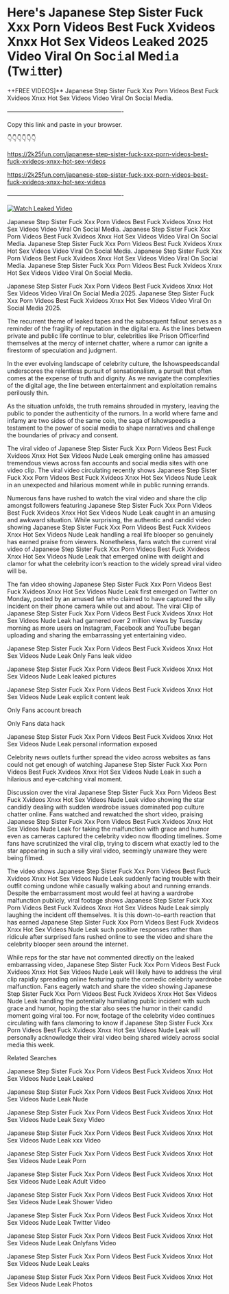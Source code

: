 # Here's Japanese Step Sister Fuck Xxx Porn Videos Best Fuck Xvideos Xnxx Hot Sex Videos Leaked 2025 Video Viral On Soc𝚒al Med𝚒a (Tw𝚒tter)

++FREE VIDEOS]** Japanese Step Sister Fuck Xxx Porn Videos Best Fuck Xvideos Xnxx Hot Sex Videos Video Viral On Social Media.

———————————————————-

Copy this link and paste in your browser.

👇👇👇👇👇👇

https://2k25fun.com/japanese-step-sister-fuck-xxx-porn-videos-best-fuck-xvideos-xnxx-hot-sex-videos

https://2k25fun.com/japanese-step-sister-fuck-xxx-porn-videos-best-fuck-xvideos-xnxx-hot-sex-videos

———————————————————-

[![Watch Leaked Video](https://miro.medium.com/v2/resize:fit:828/format:webp/1*cilzJN44JGOrTw9NJCrNHA.gif "Watch Leaked Video")](https://2k25fun.com/japanese-step-sister-fuck-xxx-porn-videos-best-fuck-xvideos-xnxx-hot-sex-videos)

Japanese Step Sister Fuck Xxx Porn Videos Best Fuck Xvideos Xnxx Hot Sex Videos Video Viral On Social Media. Japanese Step Sister Fuck Xxx Porn Videos Best Fuck Xvideos Xnxx Hot Sex Videos Video Viral On Social Media. Japanese Step Sister Fuck Xxx Porn Videos Best Fuck Xvideos Xnxx Hot Sex Videos Video Viral On Social Media. Japanese Step Sister Fuck Xxx Porn Videos Best Fuck Xvideos Xnxx Hot Sex Videos Video Viral On Social Media. Japanese Step Sister Fuck Xxx Porn Videos Best Fuck Xvideos Xnxx Hot Sex Videos Video Viral On Social Media.

Japanese Step Sister Fuck Xxx Porn Videos Best Fuck Xvideos Xnxx Hot Sex Videos Video Viral On Social Media 2025. Japanese Step Sister Fuck Xxx Porn Videos Best Fuck Xvideos Xnxx Hot Sex Videos Video Viral On Social Media 2025.

The recurrent theme of leaked tapes and the subsequent fallout serves as a reminder of the fragility of reputation in the digital era. As the lines between private and public life continue to blur, celebrities like Prison Officerfind themselves at the mercy of internet chatter, where a rumor can ignite a firestorm of speculation and judgment.

In the ever evolving landscape of celebrity culture, the Ishowspeedscandal underscores the relentless pursuit of sensationalism, a pursuit that often comes at the expense of truth and dignity. As we navigate the complexities of the digital age, the line between entertainment and exploitation remains perilously thin.

As the situation unfolds, the truth remains shrouded in mystery, leaving the public to ponder the authenticity of the rumors. In a world where fame and infamy are two sides of the same coin, the saga of Ishowspeedis a testament to the power of social media to shape narratives and challenge the boundaries of privacy and consent.

The viral video of Japanese Step Sister Fuck Xxx Porn Videos Best Fuck Xvideos Xnxx Hot Sex Videos Nude Leak emerging online has amassed tremendous views across fan accounts and social media sites with one video clip. The viral video circulating recently shows Japanese Step Sister Fuck Xxx Porn Videos Best Fuck Xvideos Xnxx Hot Sex Videos Nude Leak in an unexpected and hilarious moment while in public running errands.

Numerous fans have rushed to watch the viral video and share the clip amongst followers featuring Japanese Step Sister Fuck Xxx Porn Videos Best Fuck Xvideos Xnxx Hot Sex Videos Nude Leak caught in an amusing and awkward situation. While surprising, the authentic and candid video showing Japanese Step Sister Fuck Xxx Porn Videos Best Fuck Xvideos Xnxx Hot Sex Videos Nude Leak handling a real life blooper so genuinely has earned praise from viewers. Nonetheless, fans watch the current viral video of Japanese Step Sister Fuck Xxx Porn Videos Best Fuck Xvideos Xnxx Hot Sex Videos Nude Leak that emerged online with delight and clamor for what the celebrity icon’s reaction to the widely spread viral video will be.

The fan video showing Japanese Step Sister Fuck Xxx Porn Videos Best Fuck Xvideos Xnxx Hot Sex Videos Nude Leak first emerged on Twitter on Monday, posted by an amused fan who claimed to have captured the silly incident on their phone camera while out and about. The viral Clip of Japanese Step Sister Fuck Xxx Porn Videos Best Fuck Xvideos Xnxx Hot Sex Videos Nude Leak had garnered over 2 million views by Tuesday morning as more users on Instagram, Facebook and YouTube began uploading and sharing the embarrassing yet entertaining video.

Japanese Step Sister Fuck Xxx Porn Videos Best Fuck Xvideos Xnxx Hot Sex Videos Nude Leak Only Fans leak video

Japanese Step Sister Fuck Xxx Porn Videos Best Fuck Xvideos Xnxx Hot Sex Videos Nude Leak leaked pictures

Japanese Step Sister Fuck Xxx Porn Videos Best Fuck Xvideos Xnxx Hot Sex Videos Nude Leak explicit content leak

Only Fans account breach

Only Fans data hack

Japanese Step Sister Fuck Xxx Porn Videos Best Fuck Xvideos Xnxx Hot Sex Videos Nude Leak personal information exposed

Celebrity news outlets further spread the video across websites as fans could not get enough of watching Japanese Step Sister Fuck Xxx Porn Videos Best Fuck Xvideos Xnxx Hot Sex Videos Nude Leak in such a hilarious and eye-catching viral moment.

Discussion over the viral Japanese Step Sister Fuck Xxx Porn Videos Best Fuck Xvideos Xnxx Hot Sex Videos Nude Leak video showing the star candidly dealing with sudden wardrobe issues dominated pop culture chatter online. Fans watched and rewatched the short video, praising Japanese Step Sister Fuck Xxx Porn Videos Best Fuck Xvideos Xnxx Hot Sex Videos Nude Leak for taking the malfunction with grace and humor even as cameras captured the celebrity video now flooding timelines. Some fans have scrutinized the viral clip, trying to discern what exactly led to the star appearing in such a silly viral video, seemingly unaware they were being filmed.

The video shows Japanese Step Sister Fuck Xxx Porn Videos Best Fuck Xvideos Xnxx Hot Sex Videos Nude Leak suddenly facing trouble with their outfit coming undone while casually walking about and running errands. Despite the embarrassment most would feel at having a wardrobe malfunction publicly, viral footage shows Japanese Step Sister Fuck Xxx Porn Videos Best Fuck Xvideos Xnxx Hot Sex Videos Nude Leak simply laughing the incident off themselves. It is this down-to-earth reaction that has earned Japanese Step Sister Fuck Xxx Porn Videos Best Fuck Xvideos Xnxx Hot Sex Videos Nude Leak such positive responses rather than ridicule after surprised fans rushed online to see the video and share the celebrity blooper seen around the internet.

While reps for the star have not commented directly on the leaked embarrassing video, Japanese Step Sister Fuck Xxx Porn Videos Best Fuck Xvideos Xnxx Hot Sex Videos Nude Leak will likely have to address the viral clip rapidly spreading online featuring quite the comedic celebrity wardrobe malfunction. Fans eagerly watch and share the video showing Japanese Step Sister Fuck Xxx Porn Videos Best Fuck Xvideos Xnxx Hot Sex Videos Nude Leak handling the potentially humiliating public incident with such grace and humor, hoping the star also sees the humor in their candid moment going viral too. For now, footage of the celebrity video continues circulating with fans clamoring to know if Japanese Step Sister Fuck Xxx Porn Videos Best Fuck Xvideos Xnxx Hot Sex Videos Nude Leak will personally acknowledge their viral video being shared widely across social media this week.

Related Searches

Japanese Step Sister Fuck Xxx Porn Videos Best Fuck Xvideos Xnxx Hot Sex Videos Nude Leak Leaked

Japanese Step Sister Fuck Xxx Porn Videos Best Fuck Xvideos Xnxx Hot Sex Videos Nude Leak Nude

Japanese Step Sister Fuck Xxx Porn Videos Best Fuck Xvideos Xnxx Hot Sex Videos Nude Leak Sexy Video

Japanese Step Sister Fuck Xxx Porn Videos Best Fuck Xvideos Xnxx Hot Sex Videos Nude Leak xxx Video

Japanese Step Sister Fuck Xxx Porn Videos Best Fuck Xvideos Xnxx Hot Sex Videos Nude Leak Porn

Japanese Step Sister Fuck Xxx Porn Videos Best Fuck Xvideos Xnxx Hot Sex Videos Nude Leak Adult Video

Japanese Step Sister Fuck Xxx Porn Videos Best Fuck Xvideos Xnxx Hot Sex Videos Nude Leak Shower Video

Japanese Step Sister Fuck Xxx Porn Videos Best Fuck Xvideos Xnxx Hot Sex Videos Nude Leak Twitter Video

Japanese Step Sister Fuck Xxx Porn Videos Best Fuck Xvideos Xnxx Hot Sex Videos Nude Leak Onlyfans Video

Japanese Step Sister Fuck Xxx Porn Videos Best Fuck Xvideos Xnxx Hot Sex Videos Nude Leak Leaks

Japanese Step Sister Fuck Xxx Porn Videos Best Fuck Xvideos Xnxx Hot Sex Videos Nude Leak Photos